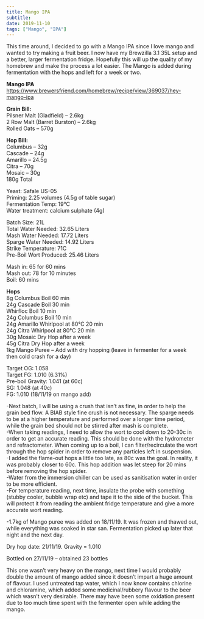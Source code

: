 ```yaml
---
title: Mango IPA
subtitle: 
date: 2019-11-10
tags: ["Mango", "IPA"]
---
```


This time around, I decided to go with a Mango IPA since I love mango and wanted to try making a fruit beer. I now have my Brewzilla 3.1 35L setup and a better, larger fermentation fridge. Hopefully this will up the quality of my homebrew and make the process a lot easier. The Mango is added during fermentation with the hops and left for a week or two.

**Mango IPA**  
https://www.brewersfriend.com/homebrew/recipe/view/369037/hey-mango-ipa  

**Grain Bill:**  
Pilsner Malt (Gladfield) – 2.6kg  
2 Row Malt (Barret Burston) – 2.6kg  
Rolled Oats – 570g  

**Hop Bill:**  
Columbus – 32g  
Cascade – 24g  
Amarillo – 24.5g  
Citra – 70g  
Mosaic – 30g  
180g Total  

Yeast: Safale US-05  
Priming: 2.25 volumes (4.5g of table sugar)  
Fermentation Temp: 19°C  
Water treatment: calcium sulphate (4g)  

Batch Size: 21L  
Total Water Needed: 32.65 Liters  
Mash Water Needed: 17.72 Liters  
Sparge Water Needed: 14.92 Liters  
Strike Temperature: 71C  
Pre-Boil Wort Produced: 25.46 Liters  

Mash in: 65 for 60 mins  
Mash out: 78 for 10 minutes  
Boil: 60 mins  

**Hops**  
8g Columbus      Boil       60 min  
24g Cascade Boil 30 min  
Whirfloc Boil       10 min  
24g Columbus    Boil       10 min  
24g Amarillo        Whirlpool at 80°C          20 min   
24g Citra              Whirlpool at 80°C          20 min  
30g Mosaic         Dry Hop after a week            
45g Citra              Dry Hop after a week  
1kg Mango Puree – Add with dry hopping (leave in fermenter for a week then cold crash for a day)  

Target OG: 1.058  
Target FG: 1.010 (6.31%)  
Pre-boil Gravity: 1.041 (at 60c)  
SG: 1.048 (at 40c)  
FG: 1.010 (18/11/19 on mango add)  

-Next batch, I will be using a crush that isn’t as fine, in order to help the grain bed flow. A BIAB style fine crush is not necessary. The sparge needs to be at a higher temperature and performed over a longer time period, while the grain bed should not be stirred after mash is complete.  
-When taking readings, I need to allow the wort to cool down to 20-30c in order to get an accurate reading. This should be done with the hydrometer and refractometer. When coming up to a boil, I can filter/recirculate the wort through the hop spider in order to remove any particles left in suspension.  
-I added the flame-out hops a little too late, as 80c was the goal. In reality, it was probably closer to 60c. This hop addition was let steep for 20 mins before removing the hop spider.  
-Water from the immersion chiller can be used as sanitisation water in order to be more efficient.  
-For temperature reading, next time, insulate the probe with something (stubby cooler, bubble wrap etc) and tape it to the side of the bucket. This will protect it from reading the ambient fridge temperature and give a more accurate wort reading.  

-1.7kg of Mango puree was added on 18/11/19. It was frozen and thawed out, while everything was soaked in star san. Fermentation picked up later that night and the next day.  

Dry hop date: 21/11/19. Gravity = 1.010  

Bottled on 27/11/19 – obtained 23 bottles  

This one wasn’t very heavy on the mango, next time I would probably double the amount of mango added since it doesn’t impart a huge amount of flavour. I used untreated tap water, which I now know contains chlorine and chloramine, which added some medicinal/rubbery flavour to the beer which wasn’t very desirable. There may have been some oxidation present due to too much time spent with the fermenter open while adding the mango.  